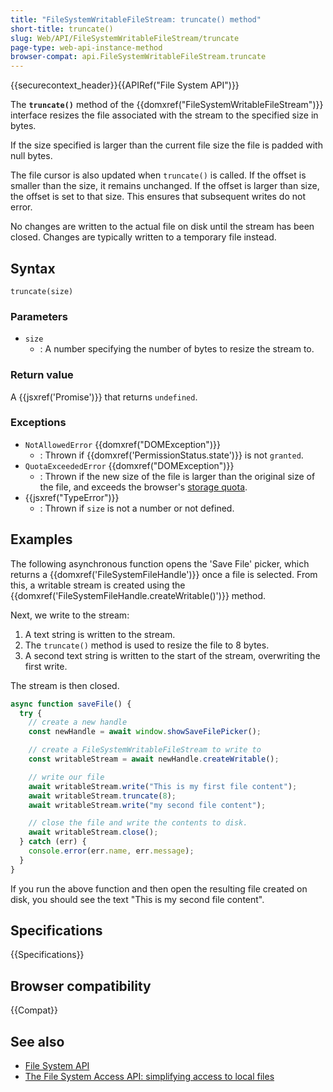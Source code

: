 ```yaml
---
title: "FileSystemWritableFileStream: truncate() method"
short-title: truncate()
slug: Web/API/FileSystemWritableFileStream/truncate
page-type: web-api-instance-method
browser-compat: api.FileSystemWritableFileStream.truncate
---
```


{{securecontext_header}}{{APIRef("File System API")}}

The **`truncate()`** method of the {{domxref("FileSystemWritableFileStream")}} interface resizes the file associated with the stream to the specified size in bytes.

If the size specified is larger than the current file size the file is padded with null bytes.

The file cursor is also updated when `truncate()` is called.
If the offset is smaller than the size, it remains unchanged.
If the offset is larger than size, the offset is set to that size.
This ensures that subsequent writes do not error.

No changes are written to the actual file on disk until the stream has been closed.
Changes are typically written to a temporary file instead.

## Syntax

```js-nolint
truncate(size)
```

### Parameters

- `size`
  - : A number specifying the number of bytes to resize the stream to.

### Return value

A {{jsxref('Promise')}} that returns `undefined`.

### Exceptions

- `NotAllowedError` {{domxref("DOMException")}}
  - : Thrown if {{domxref('PermissionStatus.state')}} is not `granted`.
- `QuotaExceededError` {{domxref("DOMException")}}
  - : Thrown if the new size of the file is larger than the original size of the file, and exceeds the browser's [storage quota](/en-US/docs/Web/API/Storage_API/Storage_quotas_and_eviction_criteria).
- {{jsxref("TypeError")}}
  - : Thrown if `size` is not a number or not defined.

## Examples

The following asynchronous function opens the 'Save File' picker, which returns a {{domxref('FileSystemFileHandle')}} once a file is selected. From this, a writable stream is created using the {{domxref('FileSystemFileHandle.createWritable()')}} method.

Next, we write to the stream:

1. A text string is written to the stream.
2. The `truncate()` method is used to resize the file to 8 bytes.
3. A second text string is written to the start of the stream, overwriting the first write.

The stream is then closed.

```js
async function saveFile() {
  try {
    // create a new handle
    const newHandle = await window.showSaveFilePicker();

    // create a FileSystemWritableFileStream to write to
    const writableStream = await newHandle.createWritable();

    // write our file
    await writableStream.write("This is my first file content");
    await writableStream.truncate(8);
    await writableStream.write("my second file content");

    // close the file and write the contents to disk.
    await writableStream.close();
  } catch (err) {
    console.error(err.name, err.message);
  }
}
```

If you run the above function and then open the resulting file created on disk, you should see the text "This is my second file content".

## Specifications

{{Specifications}}

## Browser compatibility

{{Compat}}

## See also

- [File System API](/en-US/docs/Web/API/File_System_API)
- [The File System Access API: simplifying access to local files](https://developer.chrome.com/articles/file-system-access/)
